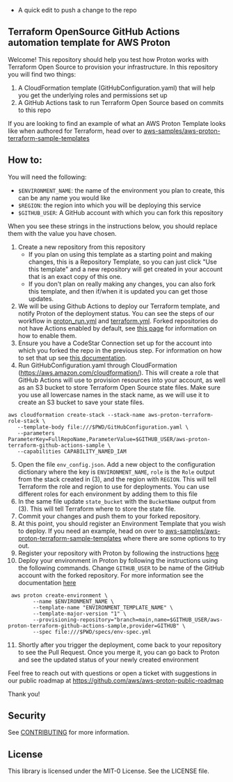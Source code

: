 - A quick edit to push a change to the repo

## Terraform OpenSource GitHub Actions automation template for AWS Proton

Welcome! This repository should help you test how Proton works with Terraform Open Source to provision your infrastructure. In this repository you will find two things:

1. A CloudFormation template (GitHubConfiguration.yaml) that will help you get the underlying roles and permissions set up
2. A GitHub Actions task to run Terraform Open Source based on commits to this repo

If you are looking to find an example of what an AWS Proton Template looks like when authored for Terraform, head over to [aws-samples/aws-proton-terraform-sample-templates](https://github.com/aws-samples/aws-proton-terraform-sample-templates)

## How to:

You will need the following:
- `$ENVIRONMENT_NAME`: the name of the environment you plan to create, this can be any name you would like
- `$REGION`: the region into which you will be deploying this service
- `$GITHUB_USER`: A GitHub account with which you can fork this repository

When you see these strings in the instructions below, you should replace them with the value you have chosen.

1. Create a new repository from this repository
   - If you plan on using this template as a starting point and making changes, this is a Repository Template, so you can just click "Use this template" and a new repository will get created in your account that is an exact copy of this one.
   - If you don't plan on really making any changes, you can also fork this template, and then if/when it is updated you can get those updates.
2. We will be using Github Actions to deploy our Terraform template, and notify Proton of the deployment status. You can see the steps of our workflow in [proton_run.yml](https://github.com/aws-samples/aws-proton-terraform-github-actions-sample/blob/main/.github/workflows/proton_run.yml) and [terraform.yml](https://github.com/aws-samples/aws-proton-terraform-github-actions-sample/blob/main/.github/workflows/terraform.yml). Forked repositories do not have Actions enabled by default, see [this page](https://docs.github.com/en/repositories/managing-your-repositorys-settings-and-features/enabling-features-for-your-repository/managing-github-actions-settings-for-a-repository) for information on how to enable them.
3. Ensure you have a CodeStar Connection set up for the account into which you
   forked the repo in the previous step. For information on how to set that up see [this documentation](https://docs.aws.amazon.com/dtconsole/latest/userguide/connections-create.html).
4. Run GitHubConfiguration.yaml through CloudFormation (https://aws.amazon.com/cloudformation/). This will create a role that GitHub Actions will use to provision resources into your account, as well as an S3 bucket to store Terraform Open Source state files. Make sure you use all lowercase names in the stack name, as we will use it to create an S3 bucket to save your state files.
```
aws cloudformation create-stack --stack-name aws-proton-terraform-role-stack \
   --template-body file:///$PWD/GitHubConfiguration.yaml \
   --parameters ParameterKey=FullRepoName,ParameterValue=$GITHUB_USER/aws-proton-terraform-github-actions-sample \
   --capabilities CAPABILITY_NAMED_IAM
```
5. Open the file `env_config.json`. Add a new object to the configuration dictionary where the key is `ENVIRONMENT_NAME`, `role` is the `Role` output from the stack created in (3), and the region with `REGION`. This will tell Terraform the role and region to use for deployments. You can use different roles for each environment by adding them to this file
6. In the same file update `state_bucket` with the `BucketName` output from (3). This will tell Terraform where to store the state file.
7. Commit your changes and push them to your forked repository.
8. At this point, you should register an Environment Template that you wish to deploy. If you need an example, head on over to [aws-samples/aws-proton-terraform-sample-templates](https://github.com/aws-samples/aws-proton-terraform-sample-templates) where there are some options to try out.
9. Register your repository with Proton by following the instructions [here](https://docs.aws.amazon.com/proton/latest/adminguide/ag-create-repo.html)
10. Deploy your environment in Proton by following the instructions using the following commands. Change `GITHUB_USER` to be name of the GitHub account with the forked repository. For more information see the documentation [here](https://docs.aws.amazon.com/proton/latest/adminguide/ag-create-env.html#ag-create-env-pull-request)
```
 aws proton create-environment \
        --name $ENVIRONMENT_NAME \
        --template-name "ENVIRONMENT_TEMPLATE_NAME" \
        --template-major-version "1" \
        --provisioning-repository="branch=main,name=$GITHUB_USER/aws-proton-terraform-github-actions-sample,provider=GITHUB" \
        --spec file:///$PWD/specs/env-spec.yml
```
11. Shortly after you trigger the deployment, come back to your repository to see the Pull Request. Once you merge it, you can go back to Proton and see the updated status of your newly created environment

Feel free to reach out with questions or open a ticket with suggestions in our public roadmap at https://github.com/aws/aws-proton-public-roadmap

Thank you!


## Security

See [CONTRIBUTING](CONTRIBUTING.md#security-issue-notifications) for more information.

## License

This library is licensed under the MIT-0 License. See the LICENSE file.

